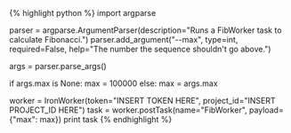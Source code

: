 <div class="ruby-ng">{% highlight python %}
import argparse

parser = argparse.ArgumentParser(description="Runs a FibWorker task to calculate Fibonacci.")
parser.add_argument("--max", type=int, required=False, help="The number the sequence shouldn't go above.")

args = parser.parse_args()

if args.max is None:
    max = 100000
else:
    max = args.max

worker = IronWorker(token="INSERT TOKEN HERE", project_id="INSERT PROJECT_ID HERE")
task = worker.postTask(name="FibWorker", payload={"max": max})
print task
{% endhighlight %}
</div>
